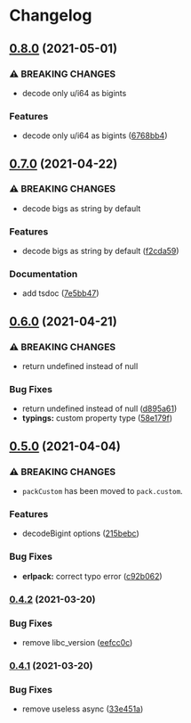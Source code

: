 # Changelog

## [0.8.0](https://www.github.com/typescord/ftee/compare/v0.7.0...v0.8.0) (2021-05-01)


### ⚠ BREAKING CHANGES

* decode only u/i64 as bigints

### Features

* decode only u/i64 as bigints ([6768bb4](https://www.github.com/typescord/ftee/commit/6768bb4ac20f054347985c7544a6ea8297c1aea8))

## [0.7.0](https://www.github.com/typescord/ftee/compare/v0.6.0...v0.7.0) (2021-04-22)


### ⚠ BREAKING CHANGES

* decode bigs as string by default

### Features

* decode bigs as string by default ([f2cda59](https://www.github.com/typescord/ftee/commit/f2cda593ea16f3b89e6bfacbeb526c85702c72d2))


### Documentation

* add tsdoc ([7e5bb47](https://www.github.com/typescord/ftee/commit/7e5bb476cdfbb58ab29eafedbfd0191af1a57482))

## [0.6.0](https://www.github.com/typescord/ftee/compare/v0.5.0...v0.6.0) (2021-04-21)


### ⚠ BREAKING CHANGES

* return undefined instead of null

### Bug Fixes

* return undefined instead of null ([d895a61](https://www.github.com/typescord/ftee/commit/d895a616c2e42bf7ca9ef307d3dd05c2789225eb))
* **typings:** custom property type ([58e179f](https://www.github.com/typescord/ftee/commit/58e179fe2b8aa45f02071d7ff914b7af4f0c4cec))

## [0.5.0](https://www.github.com/typescord/ftee/compare/v0.4.2...v0.5.0) (2021-04-04)


### ⚠ BREAKING CHANGES

* `packCustom` has been moved to `pack.custom`.

### Features

* decodeBigint options ([215bebc](https://www.github.com/typescord/ftee/commit/215bebcafa82dfa8a2f2be873e5070896a9a4329))


### Bug Fixes

* **erlpack:** correct typo error ([c92b062](https://www.github.com/typescord/ftee/commit/c92b062aae78505c0d52b50716757541aa571002))

### [0.4.2](https://www.github.com/typescord/ftee/compare/v0.4.1...v0.4.2) (2021-03-20)


### Bug Fixes

* remove libc_version ([eefcc0c](https://www.github.com/typescord/ftee/commit/eefcc0c8417bc4b418b0184d150c603902cee76b))

### [0.4.1](https://www.github.com/typescord/ftee/compare/v0.4.0...v0.4.1) (2021-03-20)


### Bug Fixes

* remove useless async ([33e451a](https://www.github.com/typescord/ftee/commit/33e451a672d2512b037dcbcec178b20854cb0abf))

